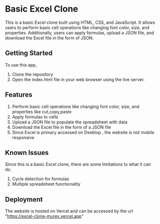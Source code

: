 # Basic Excel Clone
This is a basic Excel clone built using HTML, CSS, and JavaScript.
It allows users to perform basic cell operations like changing font color, size, and properties.
Additionally, users can apply formulas, upload a JSON file, and download the Excel file in the form of JSON.

## Getting Started
To use this app, 
1) Clone the repository
2) Open the index.html file in your web browser using the live server.

## Features
1) Perform basic cell operations like changing font color, size, and properties like cut,copy,paste
2) Apply formulas to cells
3) Upload a JSON file to populate the spreadsheet with data
4) Download the Excel file in the form of a JSON file
5) Since Excel is primary accessed on Desktop , the website is not mobile responsive

## Known Issues
Since this is a basic Excel clone, there are some limitations to what it can do.
1) Cycle detection for formulas
2) Multiple spreadsheet functionality

## Deployment
The website is hosted on Vercel and can be accessed by the url "https://excel-clone-murex.vercel.app"
